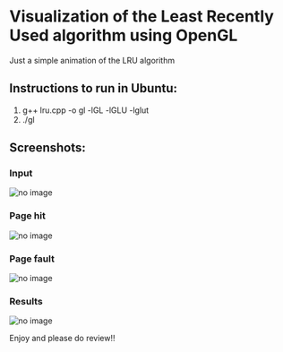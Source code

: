 # Visualization of the Least Recently Used algorithm using OpenGL

Just a simple animation of the LRU algorithm

## Instructions to run in Ubuntu:

1) g++ lru.cpp -o gl -lGL -lGLU -lglut
2) ./gl

## Screenshots:

### Input
![no image](https://i.imgur.com/iI30yqk.png?1)


### Page hit
![no image](https://i.imgur.com/reswwwR.png?1)


### Page fault
![no image](https://i.imgur.com/qSOw421.png?1)


### Results
![no image](https://i.imgur.com/HHSvY2t.png?1)

Enjoy and please do review!!
